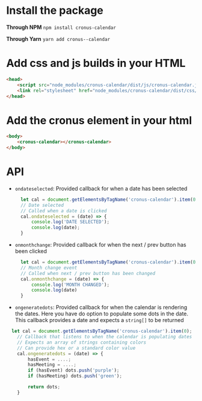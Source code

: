 # Install the package

**Through NPM**
``npm install cronus-calendar``

**Through Yarn**
``yarn add cronus--calendar``


# Add css and js builds in your HTML
```html
<head>
    <script src="node_modules/cronus-calendar/dist/js/cronus-calendar.js"></script>
    <link rel="stylesheet" href="node_modules/cronus-calendar/dist/css/cronus-calendar.css">
</head>
```

# Add the cronus element in your html
```html
<body>
    <cronus-calendar></cronus-calendar>
</body>
```

# API

* ``ondateselected``: Provided callback for when a date has been selected
  ```js
    let cal = document.getElementsByTagName('cronus-calendar').item(0);
    // Date selected
    // Called when a date is clicked
    cal.ondateselected = (date) => {
        console.log('DATE SELECTED');
        console.log(date);
    }
  ```


* ``onmonthchange``: Provided callback for when the next / prev button has been clicked
  ```js
    let cal = document.getElementsByTagName('cronus-calendar').item(0);
    // Month change event
    // Called when next / prev button has been changed
    cal.onmonthchange = (date) => {
        console.log('MONTH CHANGED');
        console.log(date)
    }

  ```

* ``ongeneratedots``: Provided callback for when the calendar is rendering the dates. Here you have do option to populate some dots in the date. This callback provides a date and expects a ``string[]`` to be returned
```js
  let cal = document.getElementsByTagName('cronus-calendar').item(0);
    // Callback that listens to when the calendar is populating dates
    // Expects an array of strings containing colors
    // Can provide hex or a standard color value 
    cal.ongeneratedots = (date) => {
        hasEvent = ....;
        hasMeeting = ....;
        if (hasEvent) dots.push('purple');
        if (hasMeeting) dots.push('green');

        return dots;
    }

```